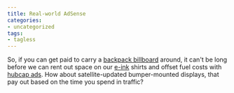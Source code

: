 ```yaml
---
title: Real-world AdSense
categories:
- uncategorized
tags:
- tagless
---
```


So, if you can get paid to carry a [backpack billboard][1] around, it can't be long before we can rent out space on our [e-ink][2] shirts and offset fuel costs with [hubcap ads][3].  How about satellite-updated bumper-mounted displays, that pay out based on the time you spend in traffic?

   [1]: http://www.engadget.com/entry/3982223788822977/
   [2]: http://www.eink.com/
   [3]: http://www.gothamist.com/archives/2004/09/13/wheeling_and_dealing.php
